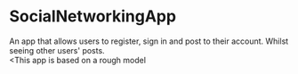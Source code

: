 # SocialNetworkingApp
An app that allows users to register, sign in and post to their account. Whilst seeing other users' posts. <br />
<This app is based on a rough model 
